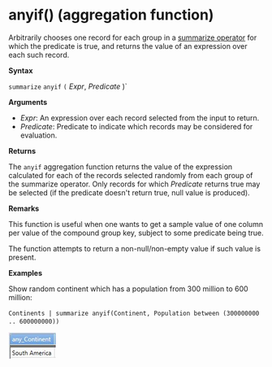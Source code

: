 # anyif() (aggregation function)

Arbitrarily chooses one record for each group in a [summarize operator](summarizeoperator.md) for which the predicate
is true,
and returns the value of an expression over each such record.

**Syntax**

`summarize` `anyif` `(` *Expr*, *Predicate* )`

**Arguments**

* *Expr*: An expression over each record selected from the input to return.
* *Predicate*: Predicate to indicate which records may be
  considered for evaluation.

**Returns**

The `anyif` aggregation function returns the value of the expression calculated
for each of the records selected randomly from each group
of the summarize operator. Only records for which *Predicate* returns true may be selected (if the predicate doesn't return
true, null value is produced).

**Remarks**

This function is useful when one wants to get a sample value of one column
per value of the compound group key, subject to some predicate
being true.

The function attempts to
return a non-null/non-empty value if such value is present.

**Examples**

Show random continent which has a population from 300 million to 600 million:

<!-- csl -->
```
Continents | summarize anyif(Continent, Population between (300000000 .. 600000000))
```

![alt text](./images/aggregations/any1.png "any1")
